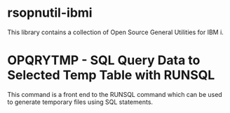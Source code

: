 # rsopnutil-ibmi  
This library contains a collection of Open Source General Utilities for IBM i.

# OPQRYTMP - SQL Query Data to Selected Temp Table with RUNSQL 
This command is a front end to the RUNSQL command which can be used to generate temporary files using SQL statements.
